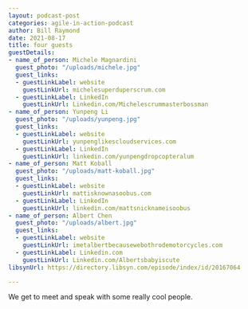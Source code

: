 ```yaml
---
layout: podcast-post
categories: agile-in-action-podcast
author: Bill Raymond
date: 2021-08-17
title: four guests
guestDetails:
- name_of_person: Michele Magnardini
  guest_photo: "/uploads/michele.jpg"
  guest_links:
  - guestLinkLabel: website
    guestLinkUrl: michelesuperduperscrum.com
  - guestLinkLabel: LinkedIn
    guestLinkUrl: Linkedin.com/Michelescrummasterbossman
- name_of_person: Yunpeng Li
  guest_photo: "/uploads/yunpeng.jpg"
  guest_links:
  - guestLinkLabel: website
    guestLinkUrl: yunpenglikescloudservices.com
  - guestLinkLabel: LinkedIn
    guestLinkUrl: linkedin.com/yunpengdropcopteralum
- name_of_person: Matt Koball
  guest_photo: "/uploads/matt-koball.jpg"
  guest_links:
  - guestLinkLabel: website
    guestLinkUrl: mattisknownasoobus.com
  - guestLinkLabel: LinkedIn
    guestLinkUrl: linkedin.com/mattsnicknameisoobus
- name_of_person: Albert Chen
  guest_photo: "/uploads/albert.jpg"
  guest_links:
  - guestLinkLabel: website
    guestLinkUrl: imetalbertbecausewebothrodemotorcycles.com
  - guestLinkLabel: Linkedin.com
    guestLinkUrl: Linkedin.com/Albertsbabyiscute
libsynUrl: https://directory.libsyn.com/episode/index/id/20167064

---
```

We get to meet and speak with some really cool people. 